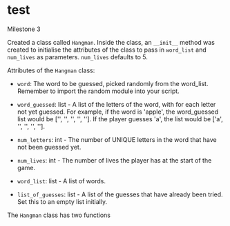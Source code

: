 # test

Milestone 3

Created a class called `Hangman`. Inside the class, an `__init__` method was created to initialise the attributes of the class to pass in `word_list` and `num_lives` as           parameters. `num_lives` defaults to 5.

Attributes of the `Hangman` class:

  - `word`: The word to be guessed, picked randomly from the word_list. Remember to import the random module into your script.
  
  - `word_guessed`: list - A list of the letters of the word, with for each letter not yet guessed. For example, if the word is 'apple', the word_guessed list would be ['', '', '', '', '']. If the player guesses 'a', the list would be ['a', '', '', '', ''].
  
  - `num_letters`: int - The number of UNIQUE letters in the word that have not been guessed yet.
  
  - `num_lives`: int - The number of lives the player has at the start of the game.
  
  - `word_list`: list - A list of words.
  
  - `list_of_guesses`: list - A list of the guesses that have already been tried. Set this to an empty list initially.
  
  The `Hangman` class has two functions
